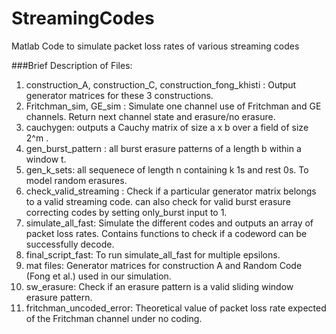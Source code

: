 # StreamingCodes
Matlab Code to simulate packet loss rates of various streaming codes

###Brief Description of Files:
1. construction_A, construction_C, construction_fong_khisti : Output generator matrices for these 3 constructions.
2. Fritchman_sim, GE_sim : Simulate one channel use of Fritchman and GE channels. Return next channel state and erasure/no erasure. 
3. cauchygen: outputs a Cauchy matrix of size a x b over a field of size 2^m .
4. gen_burst_pattern : all burst erasure patterns of a length b within a window t.
5. gen_k_sets: all sequenece of length n containing k 1s and rest 0s. To model random erasures.
6. check_valid_streaming : Check if a particular generator matrix belongs to a valid streaming code. can also check for valid burst erasure correcting codes by setting only_burst input to 1.
7. simulate_all_fast: Simulate the different codes and outputs an array of packet loss rates. Contains functions to check if a codeword can be successfully decode. 
8. final_script_fast: To run simulate_all_fast for multiple epsilons. 
9. mat files: Generator matrices for construction A and Random Code (Fong et al.) used in our simulation. 
10. sw_erasure: Check if an erasure pattern is a valid sliding window erasure pattern. 
11. fritchman_uncoded_error: Theoretical value of packet loss rate expected of the Fritchman channel under no coding.


